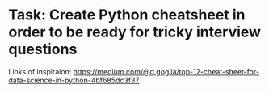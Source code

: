 Task: Create Python cheatsheet in order to be ready for tricky interview questions
=====================================================================
Links of inspiraion:
https://medium.com/@d.goglia/top-12-cheat-sheet-for-data-science-in-python-4bf685dc3f37
